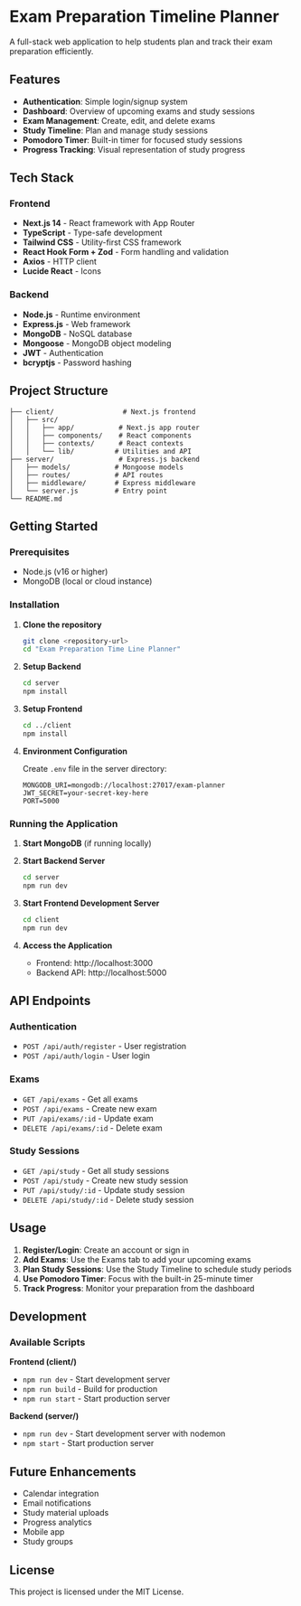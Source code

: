 # Exam Preparation Timeline Planner

A full-stack web application to help students plan and track their exam preparation efficiently.

## Features

- **Authentication**: Simple login/signup system
- **Dashboard**: Overview of upcoming exams and study sessions
- **Exam Management**: Create, edit, and delete exams
- **Study Timeline**: Plan and manage study sessions
- **Pomodoro Timer**: Built-in timer for focused study sessions
- **Progress Tracking**: Visual representation of study progress

## Tech Stack

### Frontend

- **Next.js 14** - React framework with App Router
- **TypeScript** - Type-safe development
- **Tailwind CSS** - Utility-first CSS framework
- **React Hook Form + Zod** - Form handling and validation
- **Axios** - HTTP client
- **Lucide React** - Icons

### Backend

- **Node.js** - Runtime environment
- **Express.js** - Web framework
- **MongoDB** - NoSQL database
- **Mongoose** - MongoDB object modeling
- **JWT** - Authentication
- **bcryptjs** - Password hashing

## Project Structure

```
├── client/                 # Next.js frontend
│   ├── src/
│   │   ├── app/           # Next.js app router
│   │   ├── components/    # React components
│   │   ├── contexts/      # React contexts
│   │   └── lib/          # Utilities and API
├── server/                # Express.js backend
│   ├── models/           # Mongoose models
│   ├── routes/           # API routes
│   ├── middleware/       # Express middleware
│   └── server.js         # Entry point
└── README.md
```

## Getting Started

### Prerequisites

- Node.js (v16 or higher)
- MongoDB (local or cloud instance)

### Installation

1. **Clone the repository**

   ```bash
   git clone <repository-url>
   cd "Exam Preparation Time Line Planner"
   ```

2. **Setup Backend**

   ```bash
   cd server
   npm install
   ```

3. **Setup Frontend**

   ```bash
   cd ../client
   npm install
   ```

4. **Environment Configuration**

   Create `.env` file in the server directory:

   ```env
   MONGODB_URI=mongodb://localhost:27017/exam-planner
   JWT_SECRET=your-secret-key-here
   PORT=5000
   ```

### Running the Application

1. **Start MongoDB** (if running locally)

2. **Start Backend Server**

   ```bash
   cd server
   npm run dev
   ```

3. **Start Frontend Development Server**

   ```bash
   cd client
   npm run dev
   ```

4. **Access the Application**
   - Frontend: http://localhost:3000
   - Backend API: http://localhost:5000

## API Endpoints

### Authentication

- `POST /api/auth/register` - User registration
- `POST /api/auth/login` - User login

### Exams

- `GET /api/exams` - Get all exams
- `POST /api/exams` - Create new exam
- `PUT /api/exams/:id` - Update exam
- `DELETE /api/exams/:id` - Delete exam

### Study Sessions

- `GET /api/study` - Get all study sessions
- `POST /api/study` - Create new study session
- `PUT /api/study/:id` - Update study session
- `DELETE /api/study/:id` - Delete study session

## Usage

1. **Register/Login**: Create an account or sign in
2. **Add Exams**: Use the Exams tab to add your upcoming exams
3. **Plan Study Sessions**: Use the Study Timeline to schedule study periods
4. **Use Pomodoro Timer**: Focus with the built-in 25-minute timer
5. **Track Progress**: Monitor your preparation from the dashboard

## Development

### Available Scripts

**Frontend (client/)**

- `npm run dev` - Start development server
- `npm run build` - Build for production
- `npm run start` - Start production server

**Backend (server/)**

- `npm run dev` - Start development server with nodemon
- `npm start` - Start production server

## Future Enhancements

- Calendar integration
- Email notifications
- Study material uploads
- Progress analytics
- Mobile app
- Study groups

## License

This project is licensed under the MIT License.

